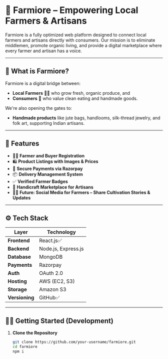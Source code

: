 # 🧺 Farmiore – Empowering Local Farmers & Artisans

Farmiore is a fully optimized web platform designed to connect local farmers and artisans directly with consumers. Our mission is to eliminate middlemen, promote organic living, and provide a digital marketplace where every farmer and artisan has a voice.

---

## 🌾 What is Farmiore?

Farmiore is a digital bridge between:
- **Local Farmers** 🧑‍🌾 who grow fresh, organic produce, and
- **Consumers** 🛒 who value clean eating and handmade goods.

We're also opening the gates to:
- **Handmade products** like jute bags, handlooms, silk-thread jewelry, and folk art, supporting Indian artisans.

---

## 🚀 Features

- 👨‍🌾 **Farmer and Buyer Registration**  
- 🛍️ **Product Listings with Images & Prices**  
- 🔐 **Secure Payments via Razorpay**  
- 📦 **Delivery Management System**  
- ✅ **Verified Farmer Badges**  
- 🧵 **Handicraft Marketplace for Artisans**  
- 🧑‍💻 **Future: Social Media for Farmers – Share Cultivation Stories & Updates**

---

## ⚙️ Tech Stack

| Layer        | Technology            |
|--------------|------------------------|
| **Frontend** | React.js✅            |
| **Backend**  | Node.js, Express.js    |
| **Database** | MongoDB                |
| **Payments** | Razorpay               |
| **Auth**     | OAuth 2.0              |
| **Hosting**  | AWS (EC2, S3)          |
| **Storage**  | Amazon S3              |
| **Versioning** | GitHub✅             |

---

## 🧑‍💻 Getting Started (Development)


1. **Clone the Repository**
   ```bash
   git clone https://github.com/your-username/farmiore.git
   cd farmiore
   npm i
